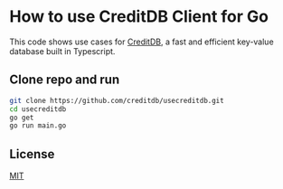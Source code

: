 # How to use CreditDB Client for Go

This code shows use cases for [CreditDB](../creditdb), a fast and efficient key-value database built in Typescript.

## Clone repo and run

```sh
git clone https://github.com/creditdb/usecreditdb.git
cd usecreditdb
go get
go run main.go
```

## License

[MIT](LICENSE)
